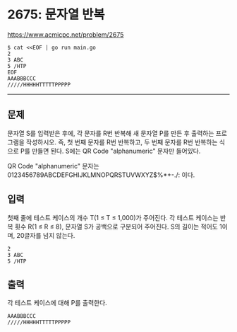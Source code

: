 # 2675: 문자열 반복

https://www.acmicpc.net/problem/2675

```
$ cat <<EOF | go run main.go
2
3 ABC
5 /HTP
EOF
AAABBBCCC
/////HHHHHTTTTTPPPPP
```

---

## 문제

문자열 S를 입력받은 후에, 각 문자를 R번 반복해 새 문자열 P를 만든 후 출력하는
프로그램을 작성하시오. 즉, 첫 번째 문자를 R번 반복하고, 두 번째 문자를 R번
반복하는 식으로 P를 만들면 된다. S에는 QR Code "alphanumeric" 문자만 들어있다.

QR Code "alphanumeric" 문자는 0123456789ABCDEFGHIJKLMNOPQRSTUVWXYZ\$%*+-./:
이다.

## 입력

첫째 줄에 테스트 케이스의 개수 T(1 ≤ T ≤ 1,000)가 주어진다. 각 테스트 케이스는
반복 횟수 R(1 ≤ R ≤ 8), 문자열 S가 공백으로 구분되어 주어진다. S의 길이는
적어도 1이며, 20글자를 넘지 않는다.

```
2
3 ABC
5 /HTP
```

## 출력

각 테스트 케이스에 대해 P를 출력한다.

```
AAABBBCCC
/////HHHHHTTTTTPPPPP
```
